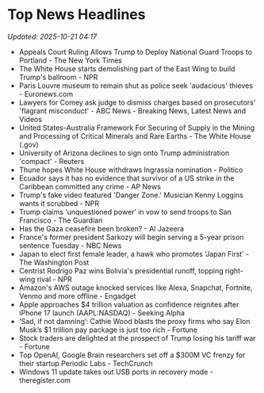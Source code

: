 # Top News Headlines

_Updated: 2025-10-21 04:17_

- Appeals Court Ruling Allows Trump to Deploy National Guard Troops to Portland - The New York Times
- The White House starts demolishing part of the East Wing to build Trump's ballroom - NPR
- Paris Louvre museum to remain shut as police seek 'audacious' thieves - Euronews.com
- Lawyers for Comey ask judge to dismiss charges based on prosecutors' 'flagrant misconduct' - ABC News - Breaking News, Latest News and Videos
- United States-Australia Framework For Securing of Supply in the Mining and Processing of Critical Minerals and Rare Earths - The White House (.gov)
- University of Arizona declines to sign onto Trump administration 'compact' - Reuters
- Thune hopes White House withdraws Ingrassia nomination - Politico
- Ecuador says it has no evidence that survivor of a US strike in the Caribbean committed any crime - AP News
- Trump's fake video featured 'Danger Zone.' Musician Kenny Loggins wants it scrubbed - NPR
- Trump claims ‘unquestioned power’ in vow to send troops to San Francisco - The Guardian
- Has the Gaza ceasefire been broken? - Al Jazeera
- France's former president Sarkozy will begin serving a 5-year prison sentence Tuesday - NBC News
- Japan to elect first female leader, a hawk who promotes ‘Japan First’ - The Washington Post
- Centrist Rodrigo Paz wins Bolivia's presidential runoff, topping right-wing rival - NPR
- Amazon's AWS outage knocked services like Alexa, Snapchat, Fortnite, Venmo and more offline - Engadget
- Apple approaches $4 trillion valuation as confidence reignites after iPhone 17 launch (AAPL:NASDAQ) - Seeking Alpha
- ‘Sad, if not damning’: Cathie Wood blasts the proxy firms who say Elon Musk’s $1 trillion pay package is just too rich - Fortune
- Stock traders are delighted at the prospect of Trump losing his tariff war - Fortune
- Top OpenAI, Google Brain researchers set off a $300M VC frenzy for their startup Periodic Labs - TechCrunch
- Windows 11 update takes out USB ports in recovery mode - theregister.com